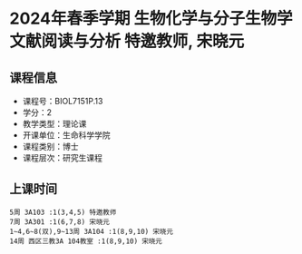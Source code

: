 # 2024年春季学期 生物化学与分子生物学文献阅读与分析 特邀教师, 宋晓元






## 课程信息

- 课程号：BIOL7151P.13
- 学分：2
- 教学类型：理论课
- 开课单位：生命科学学院
- 课程类别：博士
- 课程层次：研究生课程

## 上课时间

```
5周 3A103 :1(3,4,5) 特邀教师
7周 3A301 :1(6,7,8) 宋晓元
1~4,6~8(双),9~13周 3A104 :1(8,9,10) 宋晓元
14周 西区三教3A 104教室 :1(8,9,10) 宋晓元
```

